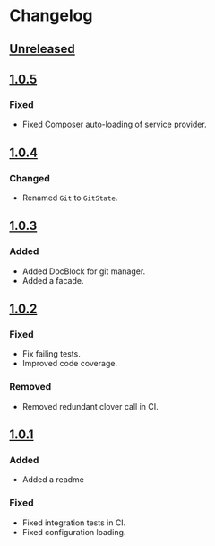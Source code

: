 # Changelog

## [Unreleased](https://github.com/markwalet/laravel-git-state/compare/v1.0.5...master)

## [1.0.5](https://github.com/markwalet/laravel-git-state/compare/v1.0.4...1.0.5)

### Fixed
- Fixed Composer auto-loading of service provider.

## [1.0.4](https://github.com/markwalet/laravel-git-state/compare/v1.0.3...1.0.4)

### Changed
- Renamed `Git` to `GitState`.

## [1.0.3](https://github.com/markwalet/laravel-git-state/compare/v1.0.2...v1.0.3)

### Added
- Added DocBlock for git manager.
- Added a facade.

## [1.0.2](https://github.com/markwalet/laravel-git-state/compare/v1.0.1...v1.0.2)

### Fixed
- Fix failing tests.
- Improved code coverage.

### Removed
- Removed redundant clover call in CI.

## [1.0.1](https://github.com/markwalet/laravel-git-state/compare/v1.0.0...v1.0.1)

### Added
- Added a readme

### Fixed
- Fixed integration tests in CI.
- Fixed configuration loading.
